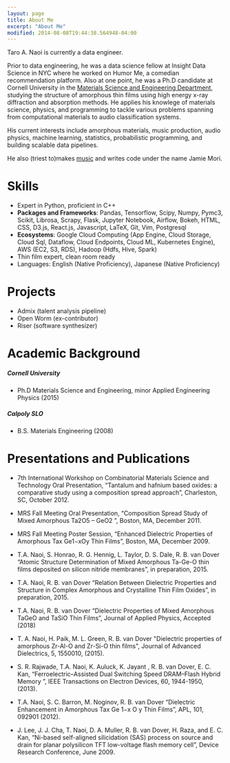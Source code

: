 ```yaml
---
layout: page
title: About Me
excerpt: "About Me"
modified: 2014-08-08T19:44:38.564948-04:00
---
```

<script src="https://cdnjs.cloudflare.com/ajax/libs/d3/3.5.5/d3.min.js" charset="utf-8"></script>

Taro A. Naoi is currently a data engineer.

Prior to data engineering, he was a data science fellow at Insight Data Science in NYC where he worked on Humor Me, a comedian recommendation platform. Also at one point, he was a Ph.D candidate at Cornell University in the [Materials Science and Engineering Department](http://www.mse.cornell.edu/), studying the structure of amorphous thin films using high energy x-ray diffraction and absorption methods. He applies his knowlege of materials science, physics, and programming to tackle various problems spanning from computational materials to audio classification systems.

His current interests include amorphous materials, music production, audio physics, machine learning, statistics, probabilistic programming, and building scalable data pipelines.

He also (triest to)makes [music](https://soundcloud.com/japaradise) and writes code under the name Jamie Mori.

# Skills

* Expert in Python, proficient in C++
* <strong>Packages and Frameworks</strong>: Pandas, Tensorflow, Scipy, Numpy, Pymc3, Scikit, Librosa, Scrapy, Flask, Jupyter Notebook, Airflow, Bokeh, HTML, CSS, D3.js, React.js, Javascript, LaTeX, Git, Vim, Postgresql
* <strong>Ecosystems</strong>: Google Cloud Computing (App Engine, Cloud Storage, Cloud Sql, Dataflow, Cloud Endpoints, Cloud ML, Kubernetes Engine), AWS (EC2, S3, RDS), Hadoop (Hdfs, Hive, Spark)
* Thin film expert, clean room ready
* Languages: English (Native Proficiency), Japanese (Native Proficiency)

# Projects

* Admix (talent analysis pipeline)
* Open Worm (ex-contributor)
* Riser (software synthesizer)

# Academic Background

##### Cornell University 
* Ph.D Materials Science and Engineering, minor Applied Engineering Physics (2015)
	
##### Calpoly SLO 
* B.S. Materials Engineering (2008)

# Presentations and Publications
* 7th International Workshop on Combinatorial Materials Science and Technology Oral Presentation, “Tantalum and hafnium based oxides: a comparative study using a composition spread approach”, Charleston, SC, October 2012.

* MRS Fall Meeting Oral Presentation, “Composition Spread Study of Mixed Amorphous Ta2O5 – GeO2 ”, Boston, MA, December 2011.

* MRS Fall Meeting Poster Session, “Enhanced Dielectric Properties of Amorphous Tax Ge1−xOy Thin Films”, Boston, MA, December 2009.

* T.A. Naoi, S. Honrao, R. G. Hennig, L. Taylor, D. S. Dale, R. B. van Dover “Atomic Structure Determination of Mixed Amorphous Ta-Ge-O thin films deposited on silicon nitride membranes”, in preparation, 2015.

* T.A. Naoi, R. B. van Dover “Relation Between Dielectric Properties and Structure in Complex Amorphous and Crystalline Thin Film Oxides”, in preparation, 2015.

* T.A. Naoi, R. B. van Dover “Dielectric Properties of Mixed Amorphous TaGeO and TaSiO Thin Films”, Journal of Applied Physics, Accepted (2018)

* T. A. Naoi, H. Paik, M. L. Green, R. B. van Dover "Dielectric properties of amorphous Zr-Al-O and Zr-Si-O thin films", Journal of Advanced Dielectrics, 5, 1550010, (2015).

* S. R. Rajwade, T.A. Naoi, K. Auluck, K. Jayant , R. B. van Dover, E. C. Kan, “Ferroelectric–Assisted Dual Switching Speed DRAM–Flash Hybrid Memory ”, IEEE Transactions on Electron Devices, 60, 1944-1950, (2013).

* T.A. Naoi, S. C. Barron, M. Noginov, R. B. van Dover “Dielectric Enhancement in Amorphous Tax Ge 1−x O y Thin Films”, APL, 101, 092901 (2012).

* J. Lee, J. J. Cha, T. Naoi, D. A. Muller, R. B. van Dover, H. Raza, and E. C. Kan, “Ni-based self-aligned silicidation (SAS) process on source and drain for planar polysilicon TFT low-voltage flash memory cell”, Device Research Conference,
June 2009.

[^1]: Example: *domain.com/category-name/post-title*
